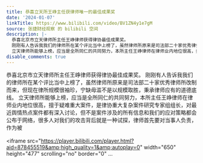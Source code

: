```yaml
---
title: 恭喜立天所王峥主任获律师唯一的最佳成果奖
date: '2024-01-07'
linkTitle: https://www.bilibili.com/video/BV1ZN4y1e7gM
source: 张捷财经观察 的 bilibili 空间
description: |-
  恭喜北京市立天律师所主任王峥律师获得律协最佳成果奖。
  刚刚有人告诉我我们的律师所在某个评比当中上榜了，虽然律师所原来是司法部二十家优秀律师所改制而来，但现在律所规模很袖珍，宁缺毋滥不是以规模取胜，秉承律师应有的道德底线。
  立天律师所能够上榜，应当是全所同仁的共同努力，本所主任王峥律师在律师业内地位很高，擅于疑难重大案件，是律协重大复杂案件研究专家组组长，对最近舆情热点案件都有深入讨论，但不是案件涉及的所有信息和我们的应对策略都会公布于网络，很多人对我们的攻击背后就是一种试探，律师首先要对当事人负责，作为被<br><br><iframe src="https://player.bilibili.com/player.html?aid=878455519&amp;high_quality=1&amp;autoplay=0" width="650" height="477" scrolling="no" border="0" ...
disable_comments: true
---
```

恭喜北京市立天律师所主任王峥律师获得律协最佳成果奖。
刚刚有人告诉我我们的律师所在某个评比当中上榜了，虽然律师所原来是司法部二十家优秀律师所改制而来，但现在律所规模很袖珍，宁缺毋滥不是以规模取胜，秉承律师应有的道德底线。
立天律师所能够上榜，应当是全所同仁的共同努力，本所主任王峥律师在律师业内地位很高，擅于疑难重大案件，是律协重大复杂案件研究专家组组长，对最近舆情热点案件都有深入讨论，但不是案件涉及的所有信息和我们的应对策略都会公布于网络，很多人对我们的攻击背后就是一种试探，律师首先要对当事人负责，作为被<br><br><iframe src="https://player.bilibili.com/player.html?aid=878455519&amp;high_quality=1&amp;autoplay=0" width="650" height="477" scrolling="no" border="0" ...